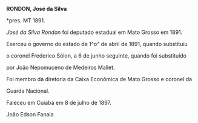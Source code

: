 **RONDON, José da Silva**



\*pres. MT 1891.



*José da Silva Rondon* foi deputado estadual em Mato Grosso em 1891.

Exerceu o governo do estado de 1^o^ de abril de 1891, quando substituiu

o coronel Frederico Sólon, a 6 de junho seguinte, quando foi substituído

por João Nepomuceno de Medeiros Mallet.



Foi membro da diretoria da Caixa Econômica de Mato Grosso e coronel da

Guarda Nacional.



Faleceu em Cuiabá em 8 de julho de 1897.



João Edson Fanaia



